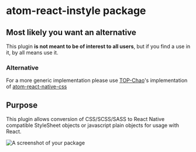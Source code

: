 # atom-react-instyle package

## Most likely you want an alternative
This plugin **is not meant to be of  interest to all users**, but if you find a use in it, by all means use it.

### Alternative
For a more generic implementation please use [TOP-Chao](https://github.com/TOP-Chao)'s implementation of [atom-react-native-css](https://github.com/TOP-Chao/atom-react-native-css)


## Purpose
This plugin allows conversion of CSS/SCSS/SASS to React Native compatible StyleSheet objects or javascript plain objects for usage with React.

![A screenshot of your package](https://f.cloud.github.com/assets/69169/2290250/c35d867a-a017-11e3-86be-cd7c5bf3ff9b.gif)
